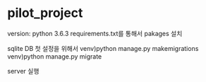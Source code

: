 # pilot_project

version: python 3.6.3
requirements.txt를 통해서 pakages 설치

sqlite DB 첫 설정을 위해서
venv)python manage.py makemigrations
venv)python manage.py migrate

server 실행
